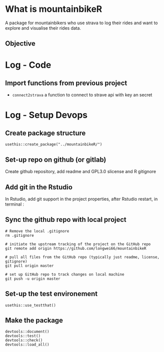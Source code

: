 # What is mountainbikeR

A package for mountainbikers who use strava to log their rides and want to 
explore and visualise their rides data.

## Objective


# Log - Code

## Import functions from previous project

- `connect2strava` a function to connect to strave api with key an secret


# Log - Setup Devops

## Create package structure

```
usethis::create_package("../mountainbikeR/")
```

## Set-up repo on github (or gitlab)

Create github repository, add readme and GPL3.0 slicense and R gitignore

## Add git in the Rstudio 

In Rstudio, add git support in the project properties, after Rstudio restart, in
terminal :

## Sync the github repo with local project

```
# Remove the local .gitignore
rm .gitignore

# initiate the upstream tracking of the project on the GitHub repo
git remote add origin https://github.com/longwei66/mountainbikeR

# pull all files from the GitHub repo (typically just readme, license, gitignore)
git pull origin master

# set up GitHub repo to track changes on local machine
git push -u origin master
```

## Set-up the test environement

```
usethis::use_testthat()
```


## Make the package

```
devtools::document()
devtools::test()
devtools::check()
devtools::load_all()
```
